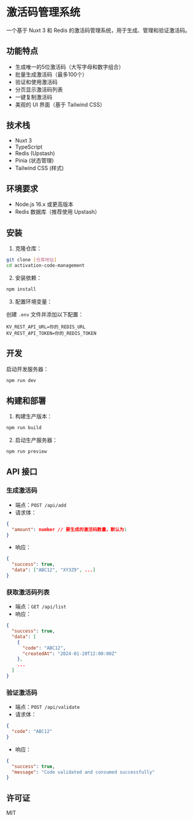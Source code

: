 # 激活码管理系统

一个基于 Nuxt 3 和 Redis 的激活码管理系统，用于生成、管理和验证激活码。

## 功能特点

- 生成唯一的5位激活码（大写字母和数字组合）
- 批量生成激活码（最多100个）
- 验证和使用激活码
- 分页显示激活码列表
- 一键复制激活码
- 美观的 UI 界面（基于 Tailwind CSS）

## 技术栈

- Nuxt 3
- TypeScript
- Redis (Upstash)
- Pinia (状态管理)
- Tailwind CSS (样式)

## 环境要求

- Node.js 16.x 或更高版本
- Redis 数据库（推荐使用 Upstash）

## 安装

1. 克隆仓库：
```bash
git clone [仓库地址]
cd activation-code-management
```

2. 安装依赖：
```bash
npm install
```

3. 配置环境变量：

创建 `.env` 文件并添加以下配置：
```env
KV_REST_API_URL=你的_REDIS_URL
KV_REST_API_TOKEN=你的_REDIS_TOKEN
```

## 开发

启动开发服务器：
```bash
npm run dev
```

## 构建和部署

1. 构建生产版本：
```bash
npm run build
```

2. 启动生产服务器：
```bash
npm run preview
```

## API 接口

### 生成激活码
- 端点：`POST /api/add`
- 请求体：
```json
{
  "amount": number // 要生成的激活码数量，默认为1
}
```
- 响应：
```json
{
  "success": true,
  "data": ["ABC12", "XY3Z9", ...]
}
```

### 获取激活码列表
- 端点：`GET /api/list`
- 响应：
```json
{
  "success": true,
  "data": [
    {
      "code": "ABC12",
      "createdAt": "2024-01-20T12:00:00Z"
    },
    ...
  ]
}
```

### 验证激活码
- 端点：`POST /api/validate`
- 请求体：
```json
{
  "code": "ABC12"
}
```
- 响应：
```json
{
  "success": true,
  "message": "Code validated and consumed successfully"
}
```

## 许可证

MIT 
